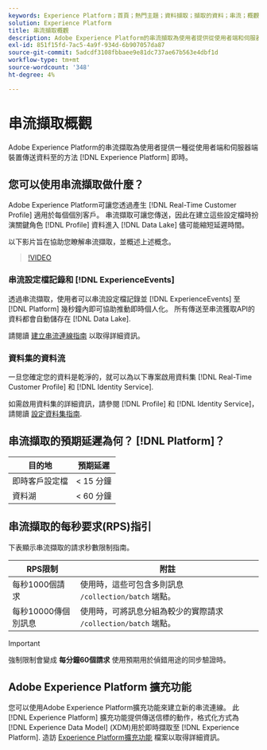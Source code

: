 ```yaml
---
keywords: Experience Platform；首頁；熱門主題；資料擷取；擷取的資料；串流；概觀；串流擷取；延遲；串流延遲；
solution: Experience Platform
title: 串流擷取概觀
description: Adobe Experience Platform的串流擷取為使用者提供從使用者端和伺服器端裝置傳送資料以即時Experience Platform的方法。
exl-id: 851f15fd-7ac5-4a9f-934d-6b907057da87
source-git-commit: 5adcdf3108fbbaee9e81dc737ae67b563e4dbf1d
workflow-type: tm+mt
source-wordcount: '348'
ht-degree: 4%

---
```


# 串流擷取概觀

Adobe Experience Platform的串流擷取為使用者提供一種從使用者端和伺服器端裝置傳送資料至的方法 [!DNL Experience Platform] 即時。

## 您可以使用串流擷取做什麼？

Adobe Experience Platform可讓您透過產生 [!DNL Real-Time Customer Profile] 適用於每個個別客戶。 串流擷取可讓您傳送，因此在建立這些設定檔時扮演關鍵角色 [!DNL Profile] 資料進入 [!DNL Data Lake] 儘可能縮短延遲時間。

以下影片旨在協助您瞭解串流擷取，並概述上述概念。

>[!VIDEO](https://video.tv.adobe.com/v/28425?quality=12&learn=on)

### 串流設定檔記錄和 [!DNL ExperienceEvents]

透過串流擷取，使用者可以串流設定檔記錄並 [!DNL ExperienceEvents] 至 [!DNL Platform] 幾秒鐘內即可協助推動即時個人化。 所有傳送至串流獲取API的資料都會自動儲存在 [!DNL Data Lake].

請閱讀 [建立串流連線指南](../tutorials/create-streaming-connection.md) 以取得詳細資訊。

### 資料集的資料流

一旦您確定您的資料是乾淨的，就可以為以下專案啟用資料集 [!DNL Real-Time Customer Profile] 和 [!DNL Identity Service].

如需啟用資料集的詳細資訊，請參閱 [!DNL Profile] 和 [!DNL Identity Service]，請閱讀 [設定資料集指南](../../profile/tutorials/dataset-configuration.md).

## 串流擷取的預期延遲為何？ [!DNL Platform]？

| 目的地 | 預期延遲 |
| --------- | ---------------- |
| 即時客戶設定檔 | &lt; 15 分鐘 |
| 資料湖 | &lt; 60 分鐘 |

## 串流擷取的每秒要求(RPS)指引

下表顯示串流擷取的請求秒數限制指南。

| RPS限制 | 附註 |
| --- | --- |
| 每秒1000個請求 | 使用時，這些可包含多則訊息 `/collection/batch` 端點。 |
| 每秒10000傳個別訊息 | 使用時，可將訊息分組為較少的實際請求 `/collection/batch` 端點。 |

>[!IMPORTANT]
>
>強制限制會變成 **每分鐘60個請求** 使用預期用於偵錯用途的同步驗證時。

## Adobe Experience Platform 擴充功能

您可以使用Adobe Experience Platform擴充功能來建立新的串流連線。 此 [!DNL Experience Platform] 擴充功能提供傳送信標的動作，格式化方式為 [!DNL Experience Data Model] (XDM)用於即時擷取至 [!DNL Experience Platform]. 造訪 [Experience Platform擴充功能](../../tags/extensions/client/web-sdk/overview.md) 檔案以取得詳細資訊。
